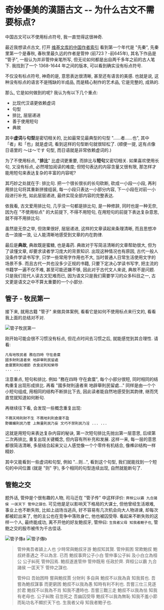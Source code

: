 # 奇妙優美的漢語古文 -- 为什么古文不需要标点?

中国古文可以不使用标点符号, 我一直觉得这很神奇.

最近我想读点古文, 打开 [维基文库的中国作者索引](https://zh.wikisource.org/wiki/Portal:%E4%B8%AD%E5%9B%BD%E4%BD%9C%E8%80%85) 看到第一个年代是 "先秦", 先秦里第一个是春秋, 春秋里最久远的作者是管仲 (前723？-前645年), 其名下作品是 "管子", 一般认为并非管仲亲笔所写, 但无论如何都是出自两千多年之前的古人笔下. 我找到了一个 1368-1644 年之间的版本, 可以看到确实没有标点符号.

不仅没有标点符号, 神奇的是, 意思表达很清晰, 甚至还有语言的美感. 也就是说, 这种没有标点的语言不是残缺的半成品, 而是精心制作的艺术品, 它是完整的, 成熟的.

那么, 它是如何做到的呢? 我认为有以下几个重点:

- 比现代汉语更依赖虚词
- 句型
- 排比, 层层递进
- 善于使用短句
- 典故

其中**虚词**与**句型**是密切相关的, 比如最常见最典型的句型 "……者……也", 其中「者」和「也」就是虚词, 看到这样的句型断句就很轻松了. (顺便一提, 这有点像日语里的 ～は～です 句型, 而日语就是非常依赖虚词的.)

为了不使用标点, "**排比**" 比虚词更重要, 而排比与**短句**又密切相关. 如果喜欢使用长句, 又没有标点, 必然增加阅读的难度; 但短句表达的内容含量又很有限, 那怎样才能用短句来表达复杂的丰富的内容呢?

其巧妙之处就在于: 排比句. 把一个很长很长的长句砍断, 砍成一小段一小段, 再利用排比句将其重新拼接组装, 每一小段只表达一小部分内容, 下一小段在对前一小段进行补充, 如此层层递进, 最终实现全部内容的完整表达.

依我看, 古文爱用排比句, 几乎没一句都是排比句, 是一种修辞, 同时也是一种无奈, 因为在 "不使用标点" 的大前提下, 不得不用短句, 在用短句的前提下表达复杂意思, 就不得不用排比句.

虽然是无奈之举, 但效果很好, 层层递进, 这样的文章读起来条理清晰, 而且思想冲击一浪接一浪, 让人能清晰地感受到文章的内在韵律.

最后是**典故**, 典故既是蜜糖, 也是毒药. 典故对于写简洁清晰的文章帮助很大, 但为了读懂文章, 却要求读者学习庞大的背景知识. 出现这种情况也有原因, 古代一般人没条件学读书写字, 只学一些常用字作用也不大, 当时普通人日常生活使用文字的场景不多. 而且古代一共也没多少正规的书籍, 只要下定决心学读书写字, 把主流的书籍学一遍不仅不难, 甚至可能还嫌不够, 因此对于古代文人来说, 典故不是问题. 只是我们现代人读古文犯难而已, 因为语文只是我们需要学习的众多科目之一, 古文更是语文之中不算太重要的一个小部分.

## 管子 - 牧民第一

接下来, 就用古籍 "管子" 来做具体案例, 看看它是如何不使用标点来行文的, 看看我上面的总结对不对.

![管子牧民第一](../output/pics/guanzi01.jpg)

刚开始可能会很不习惯没有标点, 但花点时间去习惯之后, 就能感觉到其合理性. 请看:

```
凡有地牧民者 務在四時 守在倉廩
國多財則遠者來 地辟舉則民留處
倉廩實則知禮節 衣食足則知榮辱
... ...
```

注意重点, 短句和排比. 例如 "務在四時 守在倉廩", 每个小部分很短, 同时相同的结构重复出现形成排比. 再看 "國多財則遠者來 地辟舉則民留處..." 同样是由一个个小短句组成, 用相同的结构不断排比下去, 因此读者能自然地感受到其韵律, 继而凭直觉就知道如何断句.

再继续往下看, 会发现一些概念重复出现:

```
不務天時則財不生 不務地利則倉廩不盈
野蕪曠則民乃菅 上無量則民乃妄 文巧不禁則民乃淫 ... ...
```

这就是用短句来表达复杂内容的秘诀, 第一次短句排比先抛出第一层意思, 后续第二次再排比, 重复出现关键概念, 但内容有所补充和发展. 这样一来, 每一层的意思都很简洁清晰, 多层结合起来又让人感觉像一个个零件有机结合, 像榫卯结构一样精妙.

其中又能看到一些虚词和句型, 例如 "…则…", 看到这个句型, 我们就能找到一个短句的中间位置 (就是 "则" 字), 多个相同的句型连续出现, 自然就能断句了.

## 管鲍之交

题外话, 管仲是个很有趣的人物, 司马迁在 "管子传" 中这样评价: `齊桓公以霸 九合諸侯 一匡天下 管仲之謀也`. 可见他是足以影响天下格局的大谋士, 但他曾经生活艰难, 事业上也不断失败, 比如上战场当逃兵, 好不容易有几次机会向大人物进谏, 却每次都被赶出来了, 他的主公也在竞争中落败身亡, 他也被囚受辱. 看起来不断失败的这样一个人, 最终能成功, 离不开他的好友鲍叔牙, 管仲曰: `生我者父母 知我者鮑子也`, 管鲍之交的股市被传为千古佳话.

![管子傳a](../output/pics/guanzi02.jpg)
![管子傳b](../output/pics/guanzi03.jpg)

> 管仲夷吾者潁上人也 少時常與鮑叔牙游 鮑叔知其賢. 管仲貧困 常欺鮑叔 鮑叔終善遇之 不以為言. 已而 鮑叔事齊公子小白 管仲事公子糾 及小白立為桓公 公子糾死 管仲囚焉. 鮑叔遂進管仲 管仲既用 任政於齊. 齊桓公以霸 九合諸侯 一匡天下 管仲之謀也.
> 
> 管仲曰 吾始困時 嘗與鮑叔賈 分財利 多自與 鮑叔不以我為貪 知我貧也. 吾嘗為鮑叔謀事 而更窮困 鮑叔不以我為愚 知時有利不利也. 吾嘗三仕三見逐於君 鮑叔不以我為不肖 知我不遭時也. 吾嘗三戰三走 鮑叔不以我為怯 知我有老母也. 公子糾敗 召忽死之 吾幽囚受辱 鮑叔不以我為無恥 知我不羞小節 而恥功名不顯於天下也. 生我者父母 知我者鮑子也.

